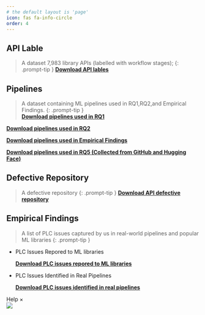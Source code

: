 ```yaml
---
# the default layout is 'page'
icon: fas fa-info-circle
order: 4
---
```



## API Lable
> A dataset 7,983 library APIs (labelled with workflow stages);
{: .prompt-tip }
[**Download API lables**](https://github.com/Piecer-plc/piecer-plc.github.io/blob/main/Data/api_label.xls)
## Pipelines
> A dataset containing ML pipelines used in RQ1,RQ2,and Empirical Findings.
{: .prompt-tip }    
[**Download pipelines used in RQ1**](https://github.com/Piecer-plc/piecer-plc.github.io/blob/main/Data/Rq1_pipelines.csv)

[**Download pipelines used in RQ2**](https://github.com/Piecer-plc/piecer-plc.github.io/blob/main/Data/Rq2_pipelines.csv)

[**Download pipelines used in Empirical Findings**](https://github.com/Piecer-plc/piecer-plc.github.io/blob/main/Data/Findings_Pipeline.csv)

[**Download pipelines used in RQ5 (Collected from GitHub and Hugging Face)**](http://piecer-plc.github.io/Data/IP.txt)

## Defective Repository
> A defective repository
{: .prompt-tip }
[**Download API defective repository**](https://github.com/Piecer-plc/piecer-plc.github.io/blob/main/Data/knowledge.xlsx)
## Empirical Findings
>A list of PLC issues captured by us in real-world pipelines and popular ML libraries
{: .prompt-tip }
- PLC Issues Repored to ML libraries

    [**Download PLC issues repored to ML libraries**](https://github.com/Piecer-plc/piecer-plc.github.io/blob/main/Data/IssuesInMLLibraries.md)
- PLC Issues Identified in Real Pipelines

    [**Download PLC issues identified in real pipelines**](https://github.com/Piecer-plc/piecer-plc.github.io/blob/main/Data/IssuesInPipeline.xlsx)

<div id="d-help-win" class="d-help-win" >
    <div id="win-title">Help
        <span id="d-help-colse" clss="close_2" class="close_2">
            × 
        </span>
    </div>
    <div id="win-content">
        <!-- 我们提供了xxx数据集。
        1.
        2.
        3.
        4.
        查看详细复现结果：
        动图！ -->
        <img src="/assets/images/Pipeline-Bug.gif">
    </div>
</div>

 <div id="d-help-win" class="d-help-win" style="display: none;">
      <div id="win-title">Help
          <span id="d-help-colse" clss="close_2" class="close_2">
              × 
          </span>
      </div>
      <div id="win-content">
          <blockquote class="prompt-tip"><div><p> We provide a list of PLC issues captured by us in real-world pipelines and popular ML libraries.</p></div></blockquote>
          <div>
              <ol>
                  <li>Go to <strong><font color="#FF0000">Empirical Findings</font></strong> page</li>
                  <li>Select a bug and click on <strong><font color="#FF0000">reproduce result link</font></strong>.</li>
                  <li>You can find the reproduction results of each version and the related reproduction code.</li></ol>
          </div>
          <!-- 我们提供了xxx数据集。
          1.
          2.
          3.
          4.
          查看详细复现结果：
          动图！ -->
          <img src="/assets/images/Pipeline-Bug.gif" alt="avatar">
      </div>
  </div>
